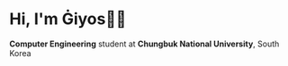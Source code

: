 # Hi, I'm Ġiyos🥷🏻
**Computer Engineering** student at **Chungbuk National University**, South Korea
